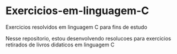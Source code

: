 # Exercicios-em-linguagem-C
Exercicios resolvidos em linguagem C para fins de estudo 

Nesse repositorio, estou desenvolvendo resolucoes para exercicios retirados de livros didaticos em linguagem C
